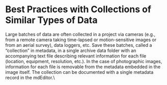 # Best Practices with Collections of Similar Types of Data

Large batches of data are often collected in a project via cameras (e.g., from a remote camera taking time-lapsed or motion-sensitive images or from an aerial survey), data loggers, etc. Save these batches, called a “collection” in metadata, in a single archive data folder with an accompanying text file describing relevant information for each file (location, equipment, resolution, etc.). In the case of photographic images, information for each file is removable from the metadata embedded in the image itself. The collection can be documented with a single metadata record in the mdEditor.\
